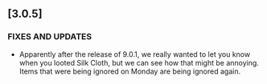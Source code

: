 ## [3.0.5]
### FIXES AND UPDATES
- Apparently after the release of 9.0.1, we really wanted to let you know when you looted Silk Cloth, but we can see how that might be annoying. Items that were being ignored on Monday are being ignored again.
